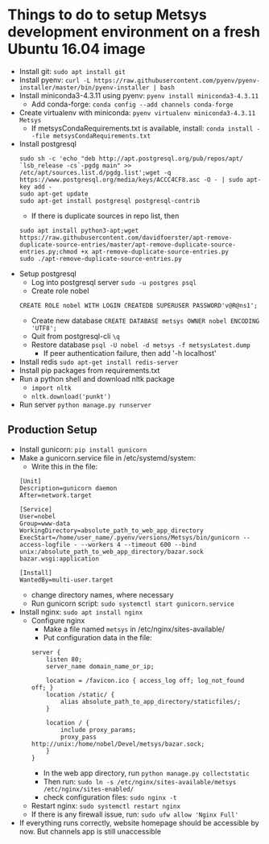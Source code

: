 # Things to do to setup Metsys development environment on a fresh Ubuntu 16.04 image

+ Install git: `sudo apt install git`
+ Install pyenv:
```curl -L https://raw.githubusercontent.com/pyenv/pyenv-installer/master/bin/pyenv-installer | bash```
+ Install miniconda3-4.3.11 using pyenv: `pyenv install miniconda3-4.3.11`
    - Add conda-forge: `conda config --add channels conda-forge`
+ Create virtualenv with miniconda: `pyenv virtualenv miniconda3-4.3.11 Metsys`
    - If metsysCondaRequirements.txt is available, install: `conda install --file metsysCondaRequirements.txt`
+ Install postgresql
    ```
    sudo sh -c 'echo "deb http://apt.postgresql.org/pub/repos/apt/ `lsb_release -cs`-pgdg main" >> /etc/apt/sources.list.d/pgdg.list';wget -q https://www.postgresql.org/media/keys/ACCC4CF8.asc -O - | sudo apt-key add -
    sudo apt-get update
    sudo apt-get install postgresql postgresql-contrib
    ```
    - If there is duplicate sources in repo list, then
    ```
    sudo apt install python3-apt;wget https://raw.githubusercontent.com/davidfoerster/apt-remove-duplicate-source-entries/master/apt-remove-duplicate-source-entries.py;chmod +x apt-remove-duplicate-source-entries.py
    sudo ./apt-remove-duplicate-source-entries.py
    ```
+ Setup postgresql
    - Log into postgresql server `sudo -u postgres psql`
    - Create role nobel
    ```
    CREATE ROLE nobel WITH LOGIN CREATEDB SUPERUSER PASSWORD'v@R@ns1';
    ```
    - Create new database `CREATE DATABASE metsys OWNER nobel ENCODING 'UTF8';`
    - Quit from postgresql-cli `\q`
    - Restore database `psql -U nobel -d metsys -f metsysLatest.dump`
        * If peer authentication failure, then add '-h localhost'
+ Install redis `sudo apt-get install redis-server`
+ Install pip packages from requirements.txt
+ Run a python shell and download nltk package
    - `import nltk`
    - `nltk.download('punkt')`
+ Run server `python manage.py runserver`

## Production Setup
+ Install gunicorn: `pip install gunicorn`
+ Make a gunicorn.service file in /etc/systemd/system:
    - Write this in the file:
    ```
    [Unit]
    Description=gunicorn daemon
    After=network.target

    [Service]
    User=nobel
    Group=www-data
    WorkingDirectory=absolute_path_to_web_app_directory
    ExecStart=/home/user_name/.pyenv/versions/Metsys/bin/gunicorn --access-logfile - --workers 4 --timeout 600 --bind unix:/absolute_path_to_web_app_directory/bazar.sock bazar.wsgi:application

    [Install]
    WantedBy=multi-user.target
    ```
    - change directory names, where necessary
    - Run gunicorn script: `sudo systemctl start gunicorn.service`
+ Install nginx: `sudo apt install nginx`
    - Configure nginx
        * Make a file named `metsys` in /etc/nginx/sites-available/
        * Put configuration data in the file:
        ```
        server {
            listen 80;
            server_name domain_name_or_ip;

            location = /favicon.ico { access_log off; log_not_found off; }
            location /static/ {
                alias absolute_path_to_app_directory/staticfiles/;
            }

            location / {
                include proxy_params;
                proxy_pass http://unix:/home/nobel/Devel/metsys/bazar.sock;
            }
        }
        ```
        * In the web app directory, run `python manage.py collectstatic`
        * Then run: `sudo ln -s /etc/nginx/sites-available/metsys /etc/nginx/sites-enabled/`
        * check configuration files: `sudo nginx -t`
    - Restart nginx: `sudo systemctl restart nginx`
    - If there is any firewall issue, run: `sudo ufw allow 'Nginx Full'`
+ If everything runs correctly, website homepage should be accessible by now.
But channels app is still unaccessible
